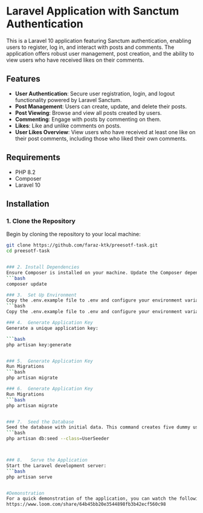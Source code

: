 # Laravel Application with Sanctum Authentication

This is a Laravel 10 application featuring Sanctum authentication, enabling users to register, log in, and interact with posts and comments. The application offers robust user management, post creation, and the ability to view users who have received likes on their comments.

## Features

- **User Authentication**: Secure user registration, login, and logout functionality powered by Laravel Sanctum.
- **Post Management**: Users can create, update, and delete their posts.
- **Post Viewing**: Browse and view all posts created by users.
- **Commenting**: Engage with posts by commenting on them.
- **Likes**: Like and unlike comments on posts.
- **User Likes Overview**: View users who have received at least one like on their post comments, including those who liked their own comments.

## Requirements

- PHP 8.2
- Composer
- Laravel 10

## Installation

### 1. Clone the Repository

Begin by cloning the repository to your local machine:

```bash
git clone https://github.com/faraz-ktk/preesotf-task.git
cd preesotf-task


### 2. Install Dependencies
Ensure Composer is installed on your machine. Update the Composer dependencies by running:
```bash
composer update

### 3.  Set Up Environment
Copy the .env.example file to .env and configure your environment variables, such as database credentials:
```bash
Copy the .env.example file to .env and configure your environment variables, such as database credentials:

### 4.  Generate Application Key
Generate a unique application key:

```bash
php artisan key:generate


### 5.  Generate Application Key
Run Migrations
```bash
php artisan migrate

### 6.  Generate Application Key
Run Migrations
```bash
php artisan migrate


### 7.  Seed the Database
Seed the database with initial data. This command creates five dummy users with the password password123@. You can also register additional users through the registration form.
```bash
php artisan db:seed --class=UserSeeder



### 8.   Serve the Application
Start the Laravel development server:
```bash
php artisan serve


#Demonstration
For a quick demonstration of the application, you can watch the following video:
https://www.loom.com/share/64b45bb20e3544898fb3b42ecf560c98


